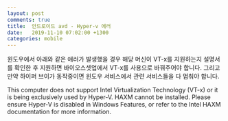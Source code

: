 ```yaml
---
layout: post
comments: true
title:  안드로이드 avd - Hyper-v 에러
date:   2019-11-10 07:02:00 +1300
categories: mobile
---
```


윈도우에서 아래와 같은 애러가 발생했을 경우 해당 머신이 VT-x를 지원하는지 설명서를 확인한 후 지원하면 바이오스셋업에서 VT-x를 사용으로 바꿔주어야 합니다. 그리고 만약 하이퍼 브이가 동작중이면 윈도우 서비스에서 관련 서비스들을 다 멈춰야 합니다.

This computer does not support Intel Virtualization Technology (VT-x) or it is being exclusively used by Hyper-V. HAXM cannot be installed. 
Please ensure Hyper-V is disabled in Windows Features, or refer to the Intel HAXM documentation for more information.